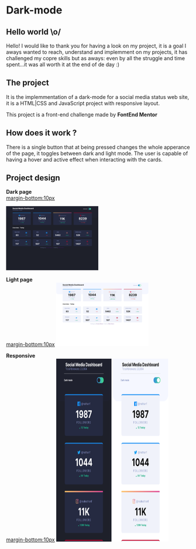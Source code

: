 # Dark-mode

## Hello world \o/
Hello! I would like to thank you for having a look on my project, it is a goal I aways wanted to reach, understand and implemment on my projects, it has challenged my copre skills but as aways: even by all the struggle and time spent...it was all worth it at the end of de day :)<br>

## The project
It is the implemmentation of a dark-mode for a social media status web site, it is a HTML|CSS and JavaScript project with responsive layout.  

This project is a front-end challenge made by **FontEnd Mentor**

## How does it work ?
There is a single button that at being pressed changes the whole apperance of the page, it toggles between dark and light mode. The user is capable of having a hover and active effect when interacting with the cards.

## Project design

**Dark page**<br><margin-bottom:10px>

 <img width=50% textAlign="center" src="./assets/images/screenshots/darkMode.png" alt="Initial screen">

 **Light page**<br><margin-bottom:10px>
 <img width=50% textAlign="center" src="./assets/images/screenshots/lightMode.png" alt="Initial screen">

**Responsive**<br><margin-bottom:10px>
  <img height=500 width=30% margin-right=32px src="./assets/images/screenshots/responsive__darkMode.png" alt="error messages">
  <img height=500 width=30% src="./assets/images/screenshots/responsive__lightMode.png" alt="error messages">
